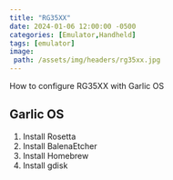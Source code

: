 ```yaml
---
title: "RG35XX"
date: 2024-01-06 12:00:00 -0500
categories: [Emulator,Handheld]
tags: [emulator]
image:
 path: /assets/img/headers/rg35xx.jpg
---
```


How to configure RG35XX with Garlic OS

## Garlic OS

1. Install Rosetta
2. Install BalenaEtcher
3. Install Homebrew
4. Install gdisk